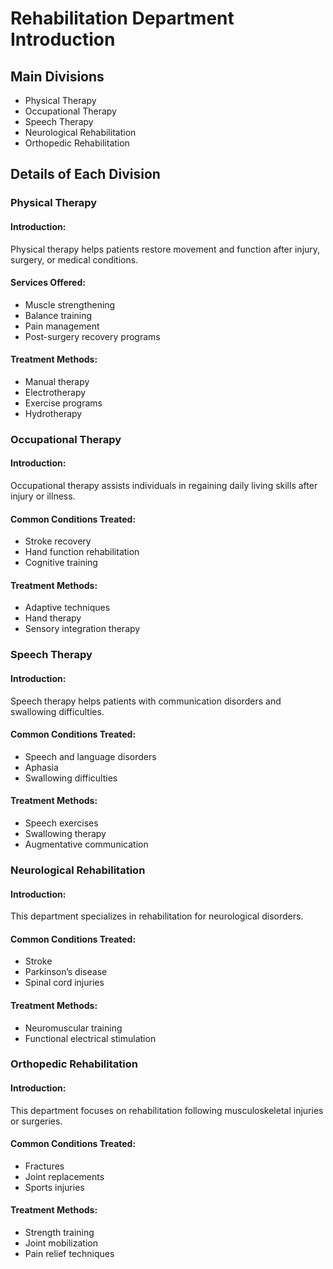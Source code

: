 # Rehabilitation Department Introduction

## Main Divisions
   - Physical Therapy
   - Occupational Therapy
   - Speech Therapy
   - Neurological Rehabilitation
   - Orthopedic Rehabilitation

## Details of Each Division

### Physical Therapy
#### Introduction:
Physical therapy helps patients restore movement and function after injury, surgery, or medical conditions.

#### Services Offered:
- Muscle strengthening
- Balance training
- Pain management
- Post-surgery recovery programs

#### Treatment Methods:
- Manual therapy
- Electrotherapy
- Exercise programs
- Hydrotherapy

### Occupational Therapy
#### Introduction:
Occupational therapy assists individuals in regaining daily living skills after injury or illness.

#### Common Conditions Treated:
- Stroke recovery
- Hand function rehabilitation
- Cognitive training

#### Treatment Methods:
- Adaptive techniques
- Hand therapy
- Sensory integration therapy

### Speech Therapy
#### Introduction:
Speech therapy helps patients with communication disorders and swallowing difficulties.

#### Common Conditions Treated:
- Speech and language disorders
- Aphasia
- Swallowing difficulties

#### Treatment Methods:
- Speech exercises
- Swallowing therapy
- Augmentative communication

### Neurological Rehabilitation
#### Introduction:
This department specializes in rehabilitation for neurological disorders.

#### Common Conditions Treated:
- Stroke
- Parkinson’s disease
- Spinal cord injuries

#### Treatment Methods:
- Neuromuscular training
- Functional electrical stimulation

### Orthopedic Rehabilitation
#### Introduction:
This department focuses on rehabilitation following musculoskeletal injuries or surgeries.

#### Common Conditions Treated:
- Fractures
- Joint replacements
- Sports injuries

#### Treatment Methods:
- Strength training
- Joint mobilization
- Pain relief techniques